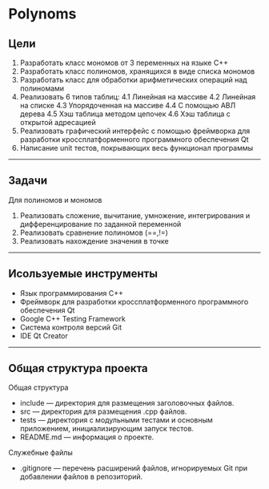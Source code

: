 # Polynoms
## Цели 
1. Разработать класс мономов от 3 переменных на языке C++
2. Разработать класс полиномов, хранящихся в виде списка мономов
3. Разработать класс для обработки арифметических операций над полиномами
4. Реализовать 6 типов таблиц:
   4.1 Линейная на массиве
   4.2 Линейная на списке
   4.3 Упорядоченная на массиве
   4.4 С помощью АВЛ дерева
   4.5 Хэш таблица методом цепочек
   4.6 Хэш таблица с открытой адресацией
5. Реализовать графический интерфейс с помощью фреймворка для разработки кроссплатформенного программного обеспечения Qt
6. Написание unit тестов, покрывающих весь функционал программы
---

## Задачи
Для полиномов и мономов
1. Реализовать сложение, вычитание, умножение, интегрирования и дифференцирование по заданной переменной
2. Реализовать сравнение полиномов (==,!=)
3. Реализовать нахождение значения в точке
---

## Исользуемые инструменты
- Язык программирования С++
- Фреймворк для разработки кроссплатформенного программного обеспечения Qt
- Google C++ Testing Framework
- Система контроля версий Git
- IDE Qt Creator
---

## Общая структура проекта
Общая структура
- include — директория для размещения заголовочных файлов.
- src — директория для размещения .cpp файлов.
- tests — директория с модульными тестами и основным приложением, инициализирующим запуск тестов.
- README.md — информация о проекте.

Служебные файлы
- .gitignore — перечень расширений файлов, игнорируемых Git при добавлении файлов в репозиторий.
